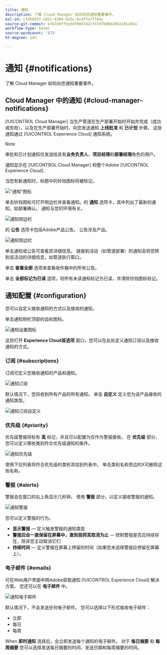 ```yaml
---
title: 通知
description: 了解 Cloud Manager 如何向您通知重要事件。
exl-id: cfd5655f-2d2c-4304-b25c-6cdffe7ff64c
source-git-commit: e767d9ff5e3df0047d2cf47d7b0842854101a01a
workflow-type: tm+mt
source-wordcount: '573'
ht-degree: 14%

---
```



# 通知 {#notifications}

了解 Cloud Manager 如何向您通知重要事件。

## Cloud Manager 中的通知 {#cloud-manager-notifications}

[!UICONTROL Cloud Manager] 当生产管道在生产部署开始时开始并完成（成功或失败），以及在生产部署开始时，向您发送通知 **上线批准** 和 **已计划** 步骤。 这些通知通过 [!UICONTROL Experience Cloud] 通知系统。

>[!NOTE]
>
>审批和已计划通知仅发送给具有&#x200B;**业务负责人**、**项目经理**&#x200B;和&#x200B;**部署经理**&#x200B;角色的用户。

通知显示在 [!UICONTROL Cloud Manager] 和整个Adobe [!UICONTROL Experience Cloud].

当您有新通知时，标题中的铃铛图标将被标记。

![“通知”图标](/help/assets/notifications-bell-badged.png)

单击铃铛图标可打开侧边栏并查看通知。的 **通知** 选项卡，其中列出了最新的通知，如部署确认。 通知与您的环境有关。

![通知侧边栏](/help/assets/notifications-activities.png)

的 **公告** 选项卡包括Adobe产品公告。 公告涉及产品。

![通知侧边栏](/help/assets/notificaitons-announcements.png)

单击通知或公告可查看其详细信息。 链接到活动（如管道部署）的通知会将您转到该活动的详细信息，如管道执行窗口。

单击 **查看全部** 选项来查看收件箱中的所有公告。

单击 **全部标记为已读** 选项，将所有未读通知标记为已读，并清除铃铛图标标记。

## 通知配置 {#configuration}

您可以自定义接收通知的方式以及接收的通知。

单击通知侧栏顶部的齿轮图标。

![通知设置图标](/help/assets/notifications-configuration.png)

这将打开 **Experience Cloud首选项** 窗口，您可以在此处定义通知订阅以及接收通知的方式。

### 订阅 {#subscriptions}

订阅可定义您接收通知的产品和通知。

![通知订阅](/help/assets/notifications-subscriptions.png)

默认情况下，您将收到所有产品的所有通知。 单击 **自定义** 定义您为该产品接收的通知类型。

![通知订阅自定义](/help/assets/notifications-subscriptions-customize.png)

### 优先级 {#priority}

优先级警报将标有 **高** 标记，并且可以配置为仅作为警报接收。 在 **优先级** 部分，您可以定义哪些类别符合优先级通知的条件。

![通知优先级](/help/assets/notifications-priority.png)

使用下拉列表将符合优先级的类别添加到列表中。 单击类别名称旁边的X可删除这些名称。

### 警报 {#alerts}

警报会在窗口的右上角显示几秒钟。 使用 **警报** 部分，以定义接收警报的通知。

![通知警报](/help/assets/notifications-alerts.png)

您可以定义警报的行为。

* **显示警报**  — 定义触发警报的通知类型
* **警报应会一直保留在屏幕中，直到我将其取消为止**  — 控制警报是否应持续存在，除非您主动取消它们
* **持续时间**  — 定义警报在屏幕上停留的时间（如果您未选择警报应停留在屏幕上）。

### 电子邮件 {#emails}

可在Web用户界面中跨Adobe获取通知 [!UICONTROL Experience Cloud] 解决方案。 您还可以在 **电子邮件** 中。

![通知电子邮件](/help/assets/notifications-emails.png)

默认情况下，不会发送任何电子邮件。 您可以选择以下形式接收电子邮件：

* 立即
* 每日
* 每周

When **即时通知** 选择后，会立即发送每个通知的电子邮件。 对于 **每日摘要** 和 **每周摘要** 您可以选择发送每日摘要的时间、发送日期和每周摘要的时间。
